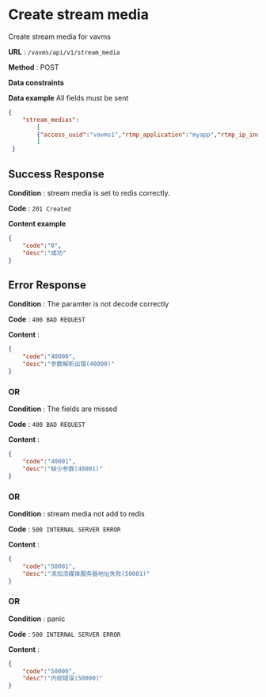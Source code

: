 # Create stream media

Create stream media for vavms

**URL** : `/vavms/api/v1/stream_media`

**Method** : POST

**Data constraints**

**Data example** All fields must be sent

```json
{ 
	"stream_medias":
		[
		{"access_uuid":"vavms1","rtmp_application":"myapp","rtmp_ip_inner":"127.0.0.1", "rtmp_ip_outer":"222.222.218.52", "rtmp_port_inner":"8080", "rtmp_port_outter":"8023","http_location":"live", "http_ip_outer":"222.222.218.51", "http_port_outter":"9002" }
		]
 }
```
## Success Response

**Condition** : stream media is set to redis correctly.

**Code** : `201 Created`

**Content example**

```json
{
    "code":"0",
    "desc":"成功"
}
```

## Error Response

**Condition** : The paramter is not decode correctly

**Code** : `400 BAD REQUEST`

**Content** : 

```json
{
    "code":"40000",
    "desc":"参数解析出错(40000)"
}
```

### OR

**Condition** : The fields are missed

**Code** : `400 BAD REQUEST`

**Content** : 

```json
{
    "code":"40001",
    "desc":"缺少参数(40001)"
}
```

### OR

**Condition** : stream media not add to redis

**Code** : `500 INTERNAL SERVER ERROR`

**Content** : 

```json
{
    "code":"50001",
    "desc":"添加流媒体服务器地址失败(50001)"
}
```
### OR

**Condition** : panic

**Code** : `500 INTERNAL SERVER ERROR`

**Content** : 

```json
{
    "code":"50000",
    "desc":"内部错误(50000)"
}
```

